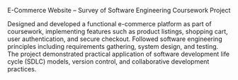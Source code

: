 E-Commerce Website – Survey of Software Engineering Coursework Project


Designed and developed a functional e-commerce platform as part of coursework, implementing features such as product listings, shopping cart, user authentication, and secure checkout.
Followed software engineering principles including requirements gathering, system design, and testing. 
The project demonstrated practical application of software development life cycle (SDLC) models, version control, and collaborative development practices.
